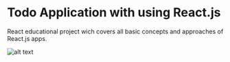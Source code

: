 # Todo Application with using React.js
 
React educational project wich covers all basic concepts and approaches of React.js apps.

![alt text](https://raw.githubusercontent.com/ArtemAlieinikov/ReactTodoApp/master/presentationImage.PNG)
